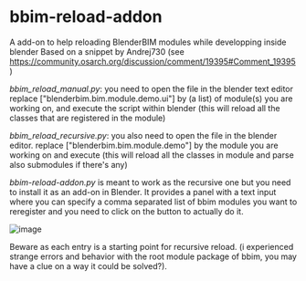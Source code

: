 # bbim-reload-addon
 A add-on to help reloading BlenderBIM modules while developping inside blender
 Based on a snippet by Andrej730 (see https://community.osarch.org/discussion/comment/19395#Comment_19395)

*bbim_reload_manual.py*: you need to open the file in the blender text editor 
replace ["blenderbim.bim.module.demo.ui"] by (a list) of module(s) you are working on, and execute the script within blender (this will reload all the classes that are registered in the module) 

*bbim_reload_recursive.py*: you also need to open the file in the blender editor. 
replace ["blenderbim.bim.module.demo"] by the module you are working on and execute (this will reload all the classes in module and parse also submodules if there's any) 

*bbim-reload-addon.py* is meant to work as the recursive one but you need to install it as an add-on in Blender.
It provides a panel with a text input where you can specify a comma separated list of bbim modules you want to reregister and you need to click on the button to actually do it. 

![image](https://github.com/bdamay/bbim-reload-addon/assets/16347726/fc9b8979-3d27-4449-8057-198522007ebb)

Beware as each entry is a starting point for recursive reload. (i experienced strange errors and behavior with the root module package of bbim, you may have a clue on a way it could be solved?). 




